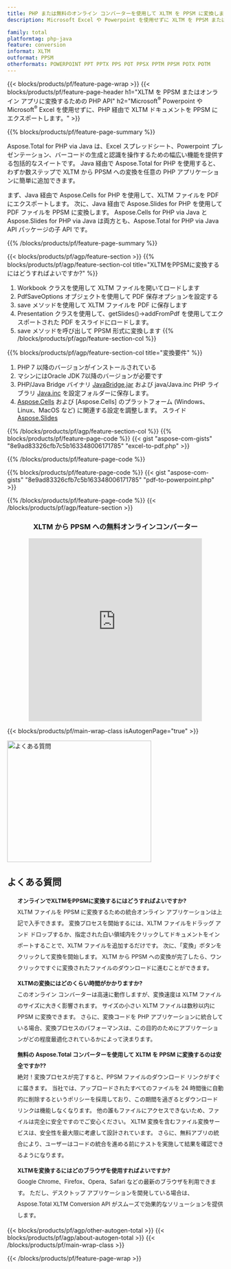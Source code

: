 ```yaml
---
title: PHP または無料のオンライン コンバーターを使用して XLTM を PPSM に変換します 
description: Microsoft Excel や Powerpoint を使用せずに XLTM を PPSM またはオンライン アプリに変換する PHP API。 コードを統合する前に、無料の XLTM から PPSM オンライン コンバーターをすぐにテストしてください。 

family: total
platformtag: php-java
feature: conversion
informat: XLTM
outformat: PPSM
otherformats: POWERPOINT PPT PPTX PPS POT PPSX PPTM PPSM POTX POTM
---
```

{{< blocks/products/pf/feature-page-wrap >}}
{{< blocks/products/pf/feature-page-header h1="XLTM を PPSM またはオンライン アプリに変換するための PHP API" h2="Microsoft<sup>&reg;</sup> Powerpoint や Microsoft<sup>&reg;</sup> Excel を使用せずに、PHP 経由で XLTM ドキュメントを PPSM にエクスポートします。" >}}

{{% blocks/products/pf/feature-page-summary %}}

Aspose.Total for PHP via Java は、Excel スプレッドシート、Powerpoint プレゼンテーション、バーコードの生成と認識を操作するための幅広い機能を提供する包括的なスイートです。 Java 経由で Aspose.Total for PHP を使用すると、わずか数ステップで XLTM から PPSM への変換を任意の PHP アプリケーションに簡単に追加できます。

まず、Java 経由で Aspose.Cells for PHP を使用して、XLTM ファイルを PDF にエクスポートします。 次に、Java 経由で Aspose.Slides for PHP を使用して PDF ファイルを PPSM に変換します。 Aspose.Cells for PHP via Java と Aspose.Slides for PHP via Java は両方とも、Aspose.Total for PHP via Java API パッケージの子 API です。

{{% /blocks/products/pf/feature-page-summary  %}}

{{< blocks/products/pf/agp/feature-section >}}
{{% blocks/products/pf/agp/feature-section-col title="XLTMをPPSMに変換するにはどうすればよいですか?" %}}
1. Workbook クラスを使用して XLTM ファイルを開いてロードします
2. PdfSaveOptions オブジェクトを使用して PDF 保存オプションを設定する
3. save メソッドを使用して XLTM ファイルを PDF に保存します
4. Presentation クラスを使用して、getSlides()->addFromPdf を使用してエクスポートされた PDF をスライドにロードします。
5. save メソッドを呼び出して PPSM 形式に変換します
{{% /blocks/products/pf/agp/feature-section-col %}}

{{% blocks/products/pf/agp/feature-section-col title="変換要件" %}}
1. PHP 7 以降のバージョンがインストールされている
2. マシンにはOracle JDK 7以降のバージョンが必要です
3. PHP/Java Bridge バイナリ [JavaBridge.jar](http://php-java-bridge.sourceforge.net/pjb/download.php) および java/Java.inc PHP ライブラリ [Java.inc](http://php-java-bridge.sourceforge.net/pjb/download.php) を設定フォルダーに保存します。
4. [Aspose.Cells](https://docs.aspose.com/cells/php-java/setup-and-installation-guidelines/) および [Aspose.Cells] のプラットフォーム (Windows、Linux、MacOS など) に関連する設定を調整します。 スライド[Aspose.Slides](https://docs.aspose.com/slides/php-java/installation/)


{{% /blocks/products/pf/agp/feature-section-col %}}
{{% blocks/products/pf/feature-page-code %}}
{{< gist "aspose-com-gists" "8e9ad83326cfb7c5b163348006171785" "excel-to-pdf.php" >}}

{{% /blocks/products/pf/feature-page-code %}}

{{% blocks/products/pf/feature-page-code %}}
{{< gist "aspose-com-gists" "8e9ad83326cfb7c5b163348006171785" "pdf-to-powerpoint.php" >}}

{{% /blocks/products/pf/feature-page-code %}}
{{< /blocks/products/pf/agp/feature-section >}}

<div class="container-fluid agp-content bg-white aboutfile box-1 vh100 section nopbtm">
<div class=container>
<div class=row>
<div class="demobox tc col-md-12 padding-0" align="center">

<h3>XLTM から PPSM への無料オンラインコンバーター</h3>

<iframe style="border: none; height: 426px;" scrolling="no" src="https://total-conversion-app-65z5r2lp.qa.k8s.dynabic.com/?to=pptx&from=xlsx" id="child-iframe" width="80%"></iframe>

</div></div>
</div></div>

{{< blocks/products/pf/main-wrap-class isAutogenPage="true" >}}
<style>.howtolist li{margin-right: 0!important;line-height: 26px;position: relative;margin-bottom: 10px;font-size: 13px;list-style-type: none;}</style>
<div class="col-md-12 tl bg-gray-dark howtolist section">
  <a class="anchor" name="faqpage"></a>
  <div class="container tl dflex" itemscope="" itemtype="https://schema.org/FAQPage">
      <div class="col-md-4 howtosectiongfx">
          <img class="social-panel-hide-on-mobile" src="https://www.groupdocs.cloud/templates/brand/images/groupdocs/conversion/groupdocs_conversion-brand.png" alt="よくある質問" width="335" height="283">
      </div>
      <div class="howtosection col-md-8">
          <div>
              <h2>よくある質問</h2>
              <ul>
                  <li itemscope="" itemprop="mainEntity" itemtype="https://schema.org/Question">
                      <div>
                          <span itemprop="name"><b>オンラインでXLTMをPPSMに変換するにはどうすればよいですか?</b></span>
                      </div>
                      <div itemscope="" itemprop="acceptedAnswer" itemtype="https://schema.org/Answer">
                          <span itemprop="text">XLTM ファイルを PPSM に変換するための統合オンライン アプリケーションは上記で入手できます。 変換プロセスを開始するには、XLTM ファイルをドラッグ アンド ドロップするか、指定された白い領域内をクリックしてドキュメントをインポートすることで、XLTM ファイルを追加するだけです。 次に、「変換」ボタンをクリックして変換を開始します。 XLTM から PPSM への変換が完了したら、ワンクリックですぐに変換されたファイルのダウンロードに進むことができます。</span>
                      </div>
                  </li>
                  <li itemscope="" itemprop="mainEntity" itemtype="https://schema.org/Question">
                      <div>
                          <span itemprop="name"><b>XLTMの変換にはどのくらい時間がかかりますか?</b></span>
                      </div>
                      <div itemscope="" itemprop="acceptedAnswer" itemtype="https://schema.org/Answer">
                          <span itemprop="text">このオンライン コンバーターは高速に動作しますが、変換速度は XLTM ファイルのサイズに大きく影響されます。 サイズの小さい XLTM ファイルは数秒以内に PPSM に変換できます。 さらに、変換コードを PHP アプリケーションに統合している場合、変換プロセスのパフォーマンスは、この目的のためにアプリケーションがどの程度最適化されているかによって決まります。</span>
                      </div>
                  </li>
                  <li itemscope="" itemprop="mainEntity" itemtype="https://schema.org/Question">
                      <div>
                          <span itemprop="name"><b>無料の Aspose.Total コンバーターを使用して XLTM を PPSM に変換するのは安全ですか??</b></span>
                      </div>
                      <div itemscope="" itemprop="acceptedAnswer" itemtype="https://schema.org/Answer">
                          <span itemprop="text">絶対！変換プロセスが完了すると、PPSM ファイルのダウンロード リンクがすぐに届きます。 当社では、アップロードされたすべてのファイルを 24 時間後に自動的に削除するというポリシーを採用しており、この期間を過ぎるとダウンロード リンクは機能しなくなります。 他の誰もファイルにアクセスできないため、ファイルは完全に安全ですのでご安心ください。 XLTM 変換を含むファイル変換サービスは、安全性を最大限に考慮して設計されています。 さらに、無料アプリの統合により、ユーザーはコードの統合を進める前にテストを実施して結果を確認できるようになります。</span>
                      </div>
                  </li>                 
                  <li itemscope="" itemprop="mainEntity" itemtype="https://schema.org/Question">
                      <div>
                          <span itemprop="name"><b>XLTMを変換するにはどのブラウザを使用すればよいですか?</b></span>
                      </div>
                      <div itemscope="" itemprop="acceptedAnswer" itemtype="https://schema.org/Answer">
                          <span itemprop="text">Google Chrome、Firefox、Opera、Safari などの最新のブラウザを利用できます。 ただし、デスクトップ アプリケーションを開発している場合は、Aspose.Total XLTM Conversion API がスムーズで効果的なソリューションを提供します。</span>
                      </div>
                  </li>
              </ul>
          </div>
      </div>
  </div>
{{< blocks/products/pf/agp/other-autogen-total >}}
{{< blocks/products/pf/agp/about-autogen-total >}}
{{< /blocks/products/pf/main-wrap-class >}}

{{< /blocks/products/pf/feature-page-wrap >}}